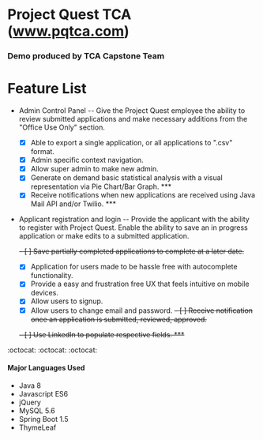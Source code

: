 # Project Quest TCA (www.pqtca.com)

### Demo produced by TCA Capstone Team

# Feature List

- Admin Control Panel
-- Give the Project Quest employee the ability to review submitted applications and make necessary additions from the "Office Use Only" section.
	- [x] Able to export a single application, or all applications to ".csv" format.
	- [x] Admin specific context navigation.
	- [x] Allow super admin to make new admin.
	- [x] Generate on demand basic statistical analysis with a visual representation via Pie Chart/Bar Graph. ***
	- [x] Receive notifications when new applications are received using Java Mail API and/or Twilio. ***

- Applicant registration and login
-- Provide the applicant with the ability to register with Project Quest. Enable the ability to save an in progress application or make edits to a submitted application.

	~~- [ ] Save partially completed applications to complete at a later date.~~
	- [x] Application for users made to be hassle free with autocomplete functionality.
	- [x] Provide a easy and frustration free UX that feels intuitive on mobile devices.
	- [x] Allow users to signup.
	- [x] Allow users to change email and password.
	~~- [ ] Receive notification once an application is submitted, reviewed, approved.~~
	
	~~- [ ] Use LinkedIn to populate respective fields. ***~~
	
:octocat: :octocat: :octocat:

#### Major Languages Used
- Java 8
- Javascript ES6
- jQuery
- MySQL 5.6
- Spring Boot 1.5
- ThymeLeaf 
